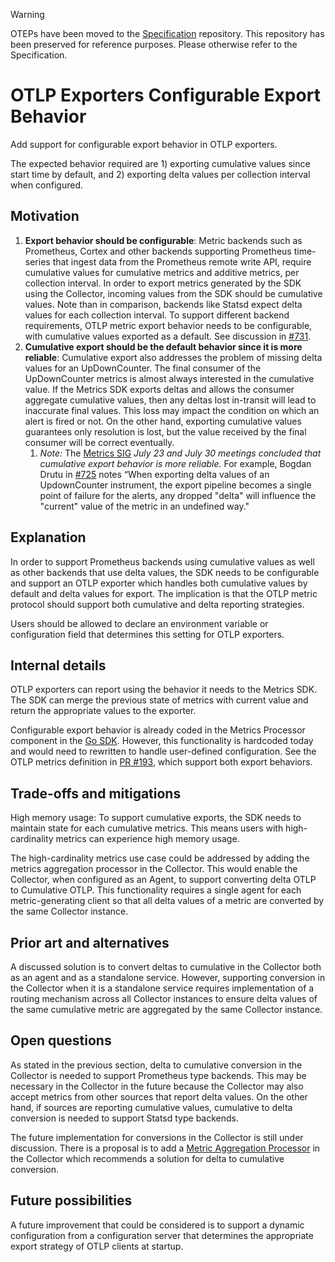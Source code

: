 > [!WARNING]
> OTEPs have been moved to the [Specification](https://github.com/open-telemetry/opentelemetry-specification/tree/main/oteps/)
> repository. This repository has been preserved for reference purposes.
> Please otherwise refer to the Specification.

# OTLP Exporters Configurable Export Behavior

 Add support for configurable export behavior in OTLP exporters.

 The expected behavior required are 1) exporting cumulative values since start time by default, and 2) exporting delta values per collection interval when configured.

## Motivation

1. **Export behavior should be configurable**: Metric backends such as Prometheus, Cortex and other backends supporting Prometheus time-series that ingest data from the Prometheus remote write API, require cumulative values for cumulative metrics and additive metrics, per collection interval. In order to export metrics generated by the SDK using the Collector, incoming values from the SDK should be cumulative values. Note than in comparison, backends like Statsd expect delta values for each collection interval. To support different backend requirements, OTLP metric export behavior needs to be configurable, with cumulative values exported as a default. See discussion in [#731](https://github.com/open-telemetry/opentelemetry-specification/issues/731).
2. **Cumulative export should be the default behavior since it is more reliable**: Cumulative export also addresses the problem of missing delta values for an UpDownCounter. The final consumer of the UpDownCounter metrics is almost always interested in the cumulative value. If the Metrics SDK exports deltas and allows the consumer aggregate cumulative values, then any deltas lost in-transit will lead to inaccurate final values. This loss may impact the condition on which an alert is fired or not. On the other hand, exporting cumulative values guarantees only resolution is lost, but the value received by the final consumer will be correct eventually.
    1. *Note:* The [Metrics SIG](https://docs.google.com/document/d/1LfDVyBJlIewwm3a0JtDtEjkusZjzQE3IAix8b0Fxy3Y/edit#heading=h.fxqkpi2ya3br) *July 23 and July 30 meetings concluded that cumulative export behavior is more reliable.* For example, Bogdan Drutu in [#725](https://github.com/open-telemetry/opentelemetry-specification/issues/725) notes “When exporting delta values of an UpdownCounter instrument, the export pipeline becomes a single point of failure for the alerts, any dropped "delta" will influence the "current" value of the metric in an undefined way."

## Explanation

In order to support Prometheus backends using cumulative values as well as other backends that use delta values, the SDK  needs to be configurable and support an OTLP exporter which handles both cumulative values by default and delta values for export. The implication is that the OTLP metric protocol should support both cumulative and delta reporting strategies.

Users should be allowed to declare an environment variable or configuration field that determines this setting for OTLP exporters.

## Internal details

OTLP exporters can report using the behavior it needs to the Metrics SDK. The SDK can merge the previous state of metrics with current value and return the appropriate values to the exporter.  
  
Configurable export behavior is already coded in the Metrics Processor component in the [Go SDK](https://github.com/open-telemetry/opentelemetry-go/pull/840). However, this functionality is hardcoded today and would need to rewritten to handle user-defined configuration. See the OTLP metrics definition in [PR #193](https://github.com/open-telemetry/opentelemetry-proto/pull/193), which support both export behaviors.

## Trade-offs and mitigations

 High memory usage: To support cumulative exports, the SDK needs to maintain state for each cumulative metrics. This means users with high-cardinality metrics can experience high memory usage.

The high-cardinality metrics use case could be addressed by adding the metrics aggregation processor in the Collector. This would enable the Collector, when configured as an Agent, to support converting delta OTLP to Cumulative OTLP. This functionality requires a single agent for each metric-generating client so that all delta values of a metric are converted by the same Collector instance.

## Prior art and alternatives

A discussed solution is to convert deltas to cumulative in the Collector both as an agent and as a standalone service. However, supporting conversion in the Collector when it is a standalone service requires implementation of a routing mechanism across all Collector instances to ensure delta values of the same cumulative metric are aggregated by the same Collector instance.

## Open questions

As stated in the previous section, delta to cumulative conversion in the Collector is needed to support Prometheus type backends. This may be necessary in the Collector in the future because the Collector may also accept metrics from other sources that report delta values. On the other hand, if sources are reporting cumulative values, cumulative to delta conversion is needed to support Statsd type backends.

The future implementation for conversions in the Collector is still under discussion. There is a proposal is to add a [Metric Aggregation Processor](https://github.com/open-telemetry/opentelemetry-collector/issues/1422) in the Collector which recommends a solution for delta to cumulative conversion.

## Future possibilities

A future improvement that could be considered is to support a dynamic configuration from a configuration server that determines the appropriate export strategy of OTLP clients at startup.
